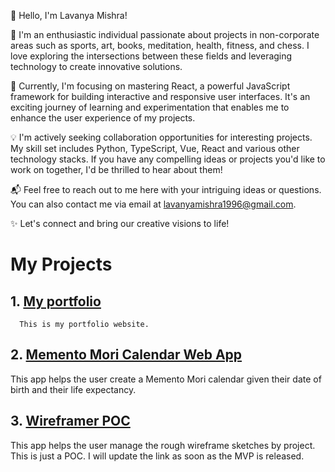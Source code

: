 👋 Hello, I'm Lavanya Mishra!

👀 I'm an enthusiastic individual passionate about projects in non-corporate areas such as sports, art, books, meditation, health, fitness, and chess. I love exploring the intersections between these fields and leveraging technology to create innovative solutions.

🌱 Currently, I'm focusing on mastering React, a powerful JavaScript framework for building interactive and responsive user interfaces. It's an exciting journey of learning and experimentation that enables me to enhance the user experience of my projects.

💡 I'm actively seeking collaboration opportunities for interesting projects. My skill set includes Python, TypeScript, Vue, React and various other technology stacks. If you have any compelling ideas or projects you'd like to work on together, I'd be thrilled to hear about them!

📬 Feel free to reach out to me here with your intriguing ideas or questions. You can also contact me via email at lavanyamishra1996@gmail.com.

✨ Let's connect and bring our creative visions to life!

# My Projects
## 1. [My portfolio](https://nostalgician.in)
      This is my portfolio website.
## 2. [Memento Mori Calendar Web App](https://mementomori.nostalgician.in) 
This app helps the user create a Memento Mori calendar given their date of birth and their life expectancy.
## 3. [Wireframer POC](https://wireframer.nostalgician.in)
  This app helps the user manage the rough wireframe sketches by project. This is just a POC. I will update the link as soon as the MVP is released.
<!---
chessmadridista/chessmadridista is a ✨ special ✨ repository because its `README.md` (this file) appears on your GitHub profile.
You can click the Preview link to take a look at your changes.
--->
